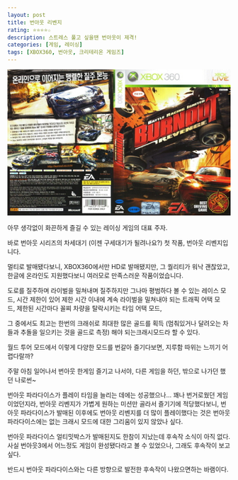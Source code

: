 ```yaml
---
layout: post
title: 번아웃 리벤지
rating: ⭐️⭐️⭐️⭐️☆
description: 스트레스 풀고 싶을땐 번아웃이 제격!
categories: [게임, 레이싱]
tags: [XBOX360, 번아웃, 크리테리온 게임즈]
---
```


![번아웃](../../images/2013/burnout_revenge.jpg)

아무 생각없이 화끈하게 즐길 수 있는 레이싱 게임의 대표 주자.

바로 번아웃 시리즈의 차세대기 (이젠 구세대기가 될려나요?) 첫 작품, 번아웃 리벤지입니다.

멀티로 발매됐다보니, XBOX360에서만 HD로 발매됐지만, 그 퀄리티가 워낙 괜찮았고, 한글에 온라인도 지원했다보니 여러모로 만족스러운 작품이었습니다.

도로를 질주하며 라이벌을 밀쳐내며 질주하지만 그나마 평범하다 볼 수 있는 레이스 모드, 시간 제한이 있어 제한 시간 이내에 계속 라이벌을 밀쳐내야 되는 트래픽 어택 모드, 제한된 시간마다 꼴찌 차량을 탈락시키는 타임 어택 모드, 

그 중에서도 최고는 한번의 크래쉬로 최대한 많은 골드를 획득 (멈춰있거나 달려오는 차들과 추돌을 일으키는 것을 골드로 측정) 해야 되는크래시모드라 할 수 있다.

월드 투어 모드에서 이렇게 다양한 모드를 번갈아 즐기다보면, 지루함 따위는 느끼기 어렵다랄까?

주말 아침 일어나서 번아웃 한게임 즐기고 나서야, 다른 게임을 하던, 밖으로 나가던 했던 나로썬~

번아웃 파라다이스가 플레이 타임을 늘리는 데에는 성공했으나... 꽤나 번거로웠던 게임이었던지라, 번아웃 리벤지가 가볍게 원하는 미션만 골라서 즐기기에 적당했다보니, 번아웃 파라다이스가 발매된 이후에도 번아웃 리벤지를 더 많이 플레이했다는 것은 번아웃 파라다이스에는 없는 크래시 모드에 대한 그리움이 있지 않았나 싶다.

번아웃 파라다이스 얼티밋박스가 발매된지도 한참이 지났는데 후속작 소식이 아직 없다. 사실 번아웃3에서 어느정도 게임이 완성됐다라고 볼 수 있었으나, 그래도 후속작이 보고 싶다. 

반드시 번아웃 파라다이스와는 다른 방향으로 발전한 후속작이 나왔으면하는 바램이다.